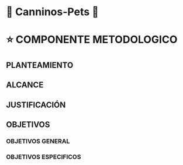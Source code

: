 # :dog: Canninos-Pets :dog:

# :star: COMPONENTE METODOLOGICO

## PLANTEAMIENTO
## ALCANCE
## JUSTIFICACIÓN
## OBJETIVOS
### OBJETIVOS GENERAL
### OBJETIVOS ESPECIFICOS

